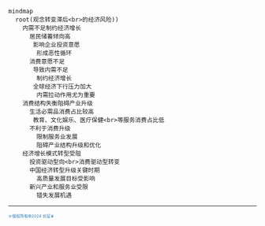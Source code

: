 

```mermaid
mindmap
  root(观念转变滞后<br>的经济风险))
    内需不足制约经济增长
      居民储蓄倾向高
       影响企业投资意愿
        形成恶性循环
      消费意愿不足
       导致内需不足
        制约经济增长
       全球经济下行压力加大
        内需拉动作用尤为重要
    消费结构失衡阻碍产业升级
      生活必需品消费占比较高
       教育、文化娱乐、医疗保健<br>等服务消费占比低 
      不利于消费升级
        限制服务业发展
        阻碍产业结构升级和优化
    经济增长模式转型受阻
      投资驱动型向<br>消费驱动型转变
      中国经济转型升级关键时期
        高质量发展目标受影响
      新兴产业和服务业受限
        错失发展机遇
```
---

<span style="color:#1f77b4; font-weight:; font-size:8px;">☞版权所有©2024 长征♛</span>


